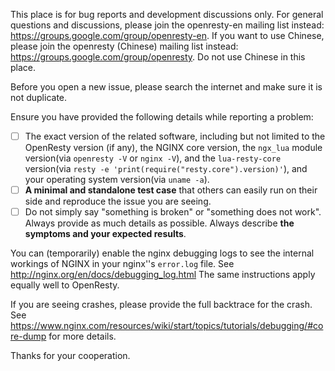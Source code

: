 This place is for bug reports and development discussions only. For general questions and
discussions, please join the openresty-en mailing list instead: https://groups.google.com/group/openresty-en.
If you want to use Chinese, please join the openresty (Chinese) mailing list instead: https://groups.google.com/group/openresty.
Do not use Chinese in this place.

Before you open a new issue, please search the internet and make sure it is not duplicate.

Ensure you have provided the following details while reporting a problem:

- [ ] The exact version of the related software, including but not limited to the OpenResty version
(if any), the NGINX core version, the `ngx_lua` module version(via `openresty -V` or `nginx -V`),
and the `lua-resty-core` version(via `resty -e 'print(require("resty.core").version)'`),
and your operating system version(via `uname -a`).
- [ ] **A minimal and standalone test case** that others can easily run on their side and
reproduce the issue you are seeing.
- [ ] Do not simply say "something is broken" or "something does not work". Always provide
as much details as possible. Always describe **the symptoms and your expected results**.

You can (temporarily) enable the nginx debugging logs to see the internal workings
of NGINX in your nginx''s `error.log` file. See http://nginx.org/en/docs/debugging_log.html
The same instructions apply equally well to OpenResty.

If you are seeing crashes, please provide the full backtrace for the crash. See
https://www.nginx.com/resources/wiki/start/topics/tutorials/debugging/#core-dump
for more details.

Thanks for your cooperation.
